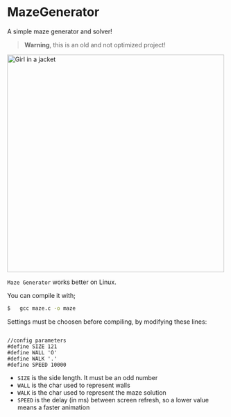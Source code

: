 # MazeGenerator
A simple maze generator and solver!

> <b>Warning</b>, this is an old and not optimized project!

<img src="img/preview.gif?raw=true" alt="Girl in a jacket" width="500" height="500"> 



`Maze Generator` works better on Linux.

You can compile it with;

```sh
$   gcc maze.c -o maze
```

Settings must be choosen before compiling, by modifying these lines:

```

//config parameters
#define SIZE 121
#define WALL 'O'
#define WALK '.'
#define SPEED 10000

```
* `SIZE` is the side length. It must be an odd number
* `WALL` is the char used to represent walls
* `WALK` is the char used to represent the maze solution
* `SPEED` is the delay (in ms) between screen refresh, so a lower value means a faster animation

